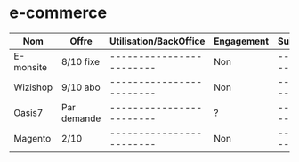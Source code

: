 # e-commerce


|     Nom       | Offre     | Utilisation/BackOffice | Engagement | Suivi/Conseil | Sécurité     |
|---------------|-----------|------------------------|------------|---------------|--------------|
|E-monsite      |8/10  fixe |------------------------|Non         |---------------|Bonne         |
|Wizishop       |9/10  abo  |------------------------|Non         |---------------|Bonne         | 
|Oasis7         |Par demande|------------------------|?           |---------------|?             |
|Magento        |2/10       |------------------------|Non         |---------------|Problemes 2012|
 
